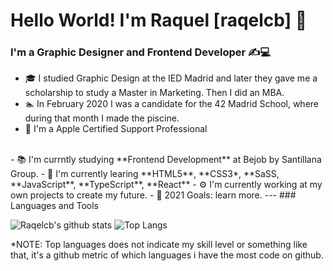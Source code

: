 # Hello World! I'm Raquel [raqelcb] 👋

### I'm a Graphic Designer and Frontend Developer ✍️💻

- 🎓 I studied Graphic Design at the IED Madrid and later they gave me a scholarship to study a Master in Marketing. Then I did an MBA.
- 🏊‍ In February 2020 I was a candidate for the 42 Madrid School, where during that month I made the piscine.
-  I'm a Apple Certified Support Professional
<br/>
- 📚 I'm currntly studying **Frontend Development** at Bejob by Santillana Group.
- 🌱 I'm currently learing **HTML5**, **CSS3*, **SaSS, **JavaScript**, **TypeScript**, **React**
- ⚙️ I'm currently working at my own projects to create my future.
- 🚀 2021 Goals: learn more.
---
### Languages and Tools

![Raqelcb's github stats](https://github-readme-stats.vercel.app/api?username=raqelcb&show_icons=true&count_private=true)
![Top Langs](https://github-readme-stats.vercel.app/api/top-langs/?username=raqelcb&layout=compact)


*NOTE: Top languages does not indicate my skill level or something like that, it's a github metric of which languages i have the most code on github.
